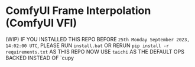 # ComfyUI Frame Interpolation (ComfyUI VFI)
(WIP)
IF YOU INSTALLED THIS REPO BEFORE `25th Monday September 2023, 14:02:00 UTC`, PLEASE RUN `install.bat` OR RERUN `pip install -r requirements.txt` AS THIS REPO NOW USE `taichi` AS THE DEFAULT OPS BACKED INSTEAD OF `cupy